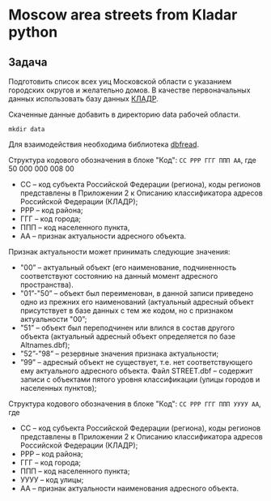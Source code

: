 # Moscow area streets from Kladar python

## Задача

Подготовить список всех уиц Московской области с  указанием городских округов и желательно домов. 
В качестве первоначальных данных использовать базу данных [КЛАДР](https://www.otc-soft.ru/kladr?ysclid=lq20tor04r235645205).

Скаченные данные добавить в директорию data рабочей области.
```bush
mkdir data
```

Для взаимодействия необходима библиотека [dbfread](https://dbfread.readthedocs.io/en/latest/introduction.html).

Структура кодового обозначения в блоке "Код":
`СС РРР ГГГ ППП АА`, где
 50 000 000 008 00
* СС – код субъекта Российской Федерации (региона), коды регионов представлены в Приложении 2 к Описанию классификатора адресов Российской Федерации (КЛАДР);
* РРР – код района;
* ГГГ – код города;     
* ППП – код населенного пункта,
* АА – признак актуальности адресного объекта.

Признак актуальности может принимать следующие значения:
- "00” – актуальный объект (его наименование, подчиненность соответствуют состоянию на данный момент адресного пространства).
- "01”-"50” – объект был переименован, в данной записи приведено одно из прежних его наименований (актуальный адресный объект присутствует в базе данных с тем же кодом, но с признаком актуальности "00”;
- "51” –  объект был переподчинен или влился в состав другого объекта (актуальный адресный объект определяется по базе Altnames.dbf);
- "52”-"98” – резервные значения признака актуальности;
- ”99” – адресный объект не существует, т.е. нет соответствующего ему актуального адресного объекта.
Файл STREET.dbf – содержит записи с объектами пятого уровня классификации (улицы городов и населенных пунктов);

Структура кодового обозначения в блоке "Код":
`СС РРР ГГГ ППП УУУУ АА`, где
- СС – код субъекта Российской Федерации (региона), коды регионов представлены в Приложении 2 к Описанию классификатора адресов Российской Федерации (КЛАДР);
- РРР – код района;
- ГГГ – код города;     
- ППП – код населенного пункта;   
- УУУУ – код улицы;
- АА – признак актуальности наименования адресного объекта.